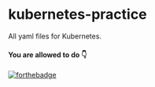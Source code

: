 # kubernetes-practice
All yaml files for Kubernetes. <br>
#### You are allowed to do 👇

[![forthebadge](https://forthebadge.com/images/badges/ctrl-c-ctrl-v.svg)](https://forthebadge.com)
